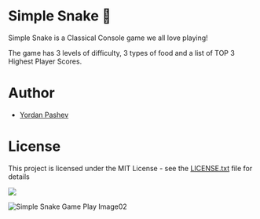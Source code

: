 # Simple Snake :snake:

Simple Snake is a Classical Console game we all love playing! 

The game has 3 levels of difficulty, 3 types of food and a list of TOP 3 Highest Player Scores.


# Author

- [Yordan Pashev](https://github.com/YordanPashev)


# License

This project is licensed under the MIT License - see the [LICENSE.txt](https://github.com/YordanPashev/SImpleSnake/blob/main/LICENSE) file for details


![](https://img.shields.io/static/v1?label=Status&message=Succeded&color=success&style=plastic&logo=visual-studio)


![Simple Snake Game Play Image02](https://www.linkpicture.com/q/SimpleNskaeIMG01_1.png)

